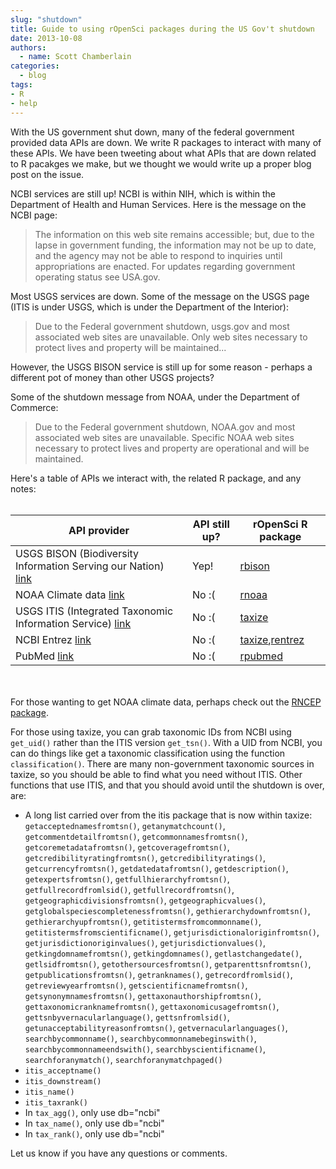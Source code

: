 ```yaml
---
slug: "shutdown"
title: Guide to using rOpenSci packages during the US Gov't shutdown
date: 2013-10-08
authors:
  - name: Scott Chamberlain
categories:
  - blog
tags:
- R
- help
---
```


With the US government shut down, many of the federal government provided data APIs are down. We write R packages to interact with many of these APIs. We have been tweeting about what APIs that are down related to R pacakges we make, but we thought we would write up a proper blog post on the issue.

NCBI services are still up! NCBI is within NIH, which is within the Department of Health and Human Services. Here is the message on the NCBI page:

> The information on this web site remains accessible; but, due to the lapse in government funding, the information may not be up to date, and the agency may not be able to respond to inquiries until appropriations are enacted. For updates regarding government operating status see USA.gov.

Most USGS services are down. Some of the message on the USGS page (ITIS is under USGS, which is under the Department of the Interior):

> Due to the Federal government shutdown, usgs.gov and most associated web sites are unavailable. Only web sites necessary to protect lives and property will be maintained...

However, the USGS BISON service is still up for some reason - perhaps a different pot of money than other USGS projects?

Some of the shutdown message from NOAA, under the Department of Commerce:

> Due to the Federal government shutdown, NOAA.gov and most associated web sites are unavailable. Specific NOAA web sites necessary to protect lives and property are operational and will be maintained.

Here's a table of APIs we interact with, the related R package, and any notes:
<br><br>

<table class="table table-bordered table-striped">
  <thead>
      <tr>
        <th>API provider</th>
        <th>API still up?</th>
        <th>rOpenSci R package</th>
      </tr>
    </thead>
    <tbody>
      <tr>
        <td>USGS BISON (Biodiversity Information Serving our Nation) <a href="http://bison.usgs.ornl.gov/services.html">link</a></td>
        <td>Yep!</td>
        <td><a href="https://github.com/ropensci/rbison">rbison</a></td>
      </tr>
      <tr>
        <td>NOAA Climate data <a href="http://www.ncdc.noaa.gov/cdo-web/webservices">link</a></td>
        <td>No :(</td>
        <td><a href="https://github.com/ropensci/rnoaa">rnoaa</a></td>
      </tr>
      <tr>
        <td>USGS ITIS (Integrated Taxonomic Information Service) <a href="http://www.itis.gov/ws_description.html">link</a></td>
        <td>No :(</td>
        <td><a href="https://github.com/ropensci/taxize_">taxize</a></td>
      </tr>
      <tr>
        <td>NCBI Entrez <a href="http://www.ncbi.nlm.nih.gov/">link</a></td>
        <td>No :(</td>
        <td><a href="https://github.com/ropensci/taxize_">taxize</a>,<a href="https://github.com/ropensci/rentrez">rentrez</a></td>
      </tr>
      <tr>
        <td>PubMed <a href="http://www.ncbi.nlm.nih.gov/pubmed">link</a></td>
        <td>No :(</td>
        <td><a href="https://github.com/ropensci/rpubmed">rpubmed</a></td>
      </tr>
    </tbody>
</table>

<br><br>
For those wanting to get NOAA climate data, perhaps check out the [RNCEP package](http://cran.r-project.org/web/packages/RNCEP/index.html).

For those using taxize, you can grab taxonomic IDs from NCBI using `get_uid()` rather than the ITIS version `get_tsn()`. With a UID from NCBI, you can do things like get a taxonomic classification using the function `classification()`. There are many non-government taxonomic sources in taxize, so you should be able to find what you need without ITIS. Other functions that use ITIS, and that you should avoid until the shutdown is over, are:

- A long list carried over from the itis package that is now within taxize: `getacceptednamesfromtsn()`, `getanymatchcount()`, `getcommentdetailfromtsn()`, `getcommonnamesfromtsn()`, `getcoremetadatafromtsn()`, `getcoveragefromtsn()`, `getcredibilityratingfromtsn()`, `getcredibilityratings()`, `getcurrencyfromtsn()`, `getdatedatafromtsn()`, `getdescription()`, `getexpertsfromtsn()`, `getfullhierarchyfromtsn()`, `getfullrecordfromlsid()`, `getfullrecordfromtsn()`, `getgeographicdivisionsfromtsn()`, `getgeographicvalues()`, `getglobalspeciescompletenessfromtsn()`, `gethierarchydownfromtsn()`, `gethierarchyupfromtsn()`, `getitistermsfromcommonname()`, `getitistermsfromscientificname()`, `getjurisdictionaloriginfromtsn()`, `getjurisdictionoriginvalues()`, `getjurisdictionvalues()`, `getkingdomnamefromtsn()`, `getkingdomnames()`, `getlastchangedate()`, `getlsidfromtsn()`, `getothersourcesfromtsn()`, `getparenttsnfromtsn()`, `getpublicationsfromtsn()`, `getranknames()`, `getrecordfromlsid()`, `getreviewyearfromtsn()`, `getscientificnamefromtsn()`, `getsynonymnamesfromtsn()`, `gettaxonauthorshipfromtsn()`, `gettaxonomicranknamefromtsn()`, `gettaxonomicusagefromtsn()`, `gettsnbyvernacularlanguage()`, `gettsnfromlsid()`, `getunacceptabilityreasonfromtsn()`, `getvernacularlanguages()`, `searchbycommonname()`, `searchbycommonnamebeginswith()`, `searchbycommonnameendswith()`, `searchbyscientificname()`, `searchforanymatch()`, `searchforanymatchpaged()`
- `itis_acceptname()`
- `itis_downstream()`
- `itis_name()`
- `itis_taxrank()`
- In `tax_agg()`, only use db="ncbi"
- In `tax_name()`, only use db="ncbi"
- In `tax_rank()`, only use db="ncbi"

Let us know if you have any questions or comments.


